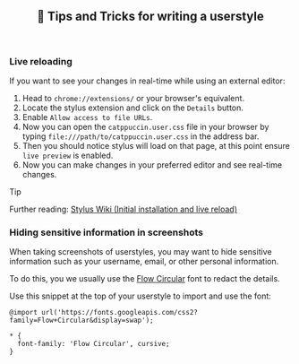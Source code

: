 <p align="center">
  <h2 align="center">📖 Tips and Tricks for writing a userstyle</h2>
</p>

&nbsp;

### Live reloading

If you want to see your changes in real-time while using an external editor:

1. Head to `chrome://extensions/` or your browser's equivalent.
2. Locate the stylus extension and click on the `Details` button.
3. Enable `Allow access to file URLs`.
4. Now you can open the `catppuccin.user.css` file in your browser by typing `file:///path/to/catppuccin.user.css` in the address bar.
5. Then you should notice stylus will load on that page, at this point ensure `live preview` is enabled.
6. Now you can make changes in your preferred editor and see real-time changes.

> [!TIP]
> Further reading: [Stylus Wiki (Initial installation and live reload)](https://github.com/openstyles/stylus/wiki/Writing-UserCSS#initial-installation-and-live-reload)

### Hiding sensitive information in screenshots

When taking screenshots of userstyles, you may want to hide sensitive information such as your username, email, or other personal information.

To do this, you we usually use the [Flow Circular](https://fonts.google.com/specimen/Flow+Circular) font to redact the details.

Use this snippet at the top of your userstyle to import and use the font:

```less
@import url('https://fonts.googleapis.com/css2?family=Flow+Circular&display=swap');

* {
  font-family: 'Flow Circular', cursive;
}
```
